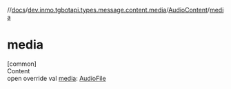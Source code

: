 //[docs](../../../index.md)/[dev.inmo.tgbotapi.types.message.content.media](../index.md)/[AudioContent](index.md)/[media](media.md)



# media  
[common]  
Content  
open override val [media](media.md): [AudioFile](../../dev.inmo.tgbotapi.types.files/-audio-file/index.md)  



